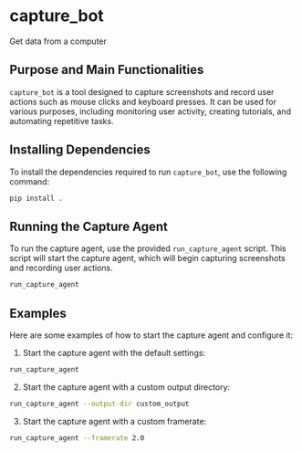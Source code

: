# capture_bot
Get data from a computer

## Purpose and Main Functionalities

`capture_bot` is a tool designed to capture screenshots and record user actions such as mouse clicks and keyboard presses. It can be used for various purposes, including monitoring user activity, creating tutorials, and automating repetitive tasks.

## Installing Dependencies

To install the dependencies required to run `capture_bot`, use the following command:

```sh
pip install .
```

## Running the Capture Agent

To run the capture agent, use the provided `run_capture_agent` script. This script will start the capture agent, which will begin capturing screenshots and recording user actions.

```sh
run_capture_agent
```

## Examples

Here are some examples of how to start the capture agent and configure it:

1. Start the capture agent with the default settings:

```sh
run_capture_agent
```

2. Start the capture agent with a custom output directory:

```sh
run_capture_agent --output-dir custom_output
```

3. Start the capture agent with a custom framerate:

```sh
run_capture_agent --framerate 2.0
```
